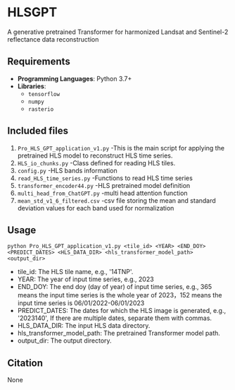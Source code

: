 # HLSGPT
A generative pretrained Transformer for harmonized Landsat and Sentinel-2 reflectance data reconstruction
## Requirements
- **Programming Languages**: Python 3.7+
- **Libraries**:
  - `tensorflow`
  - `numpy`
  - `rasterio`
## Included files
1. `Pro_HLS_GPT_application_v1.py` 
-This is the main script for applying the pretrained HLS model to reconstruct HLS time series.
2. `HLS_io_chunks.py` 
-Class defined for reading HLS tiles.
3. `config.py`
-HLS bands information
4. `read_HLS_time_series.py`
-Functions to read HLS time series
5. `transformer_encoder44.py`
-HLS pretrained model definition
6. `multi_head_from_ChatGPT.py`
-multi head attention function 
7. `mean_std_v1_6_filtered.csv`
-csv file storing the mean and standard deviation values for each band used for normalization
## Usage
`python Pro_HLS_GPT_application_v1.py <tile_id> <YEAR> <END_DOY> <PREDICT_DATES> <HLS_DATA_DIR> <hls_transformer_model_path> <output_dir>`
 - tile_id: The HLS tile name, e.g., '14TNP'.
 - YEAR: The year of input time series, e.g., 2023
 - END_DOY: The end doy (day of year) of input time series, e.g., 365 means the input time series is the whole year of 2023，152 means the input time series is 06/01/2022-06/01/2023  
 - PREDICT_DATES: The dates for which the HLS image is generated, e.g., '2023140', If there are multiple dates, separate them with commas.
 - HLS_DATA_DIR: The input HLS data directory.
 - hls_transformer_model_path: The pretrained Transformer model path.
 - output_dir: The output directory.

## Citation
None
